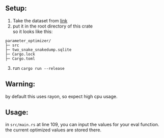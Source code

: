 ## Setup:  
1. Take the dataset from [link](https://discord.com/channels/689979228841836632/692200535348215839/992829495834857522)  
2. put it in the root directory of this crate  
so it looks like this:  
```
parameter_optimizer/
├─ src
├─ two_snake_snakedump.sqlite
├─ Cargo.lock
├─ Cargo.toml
```
3. run `cargo run --release`  
## Warning:  
by default this uses rayon, so expect high cpu usage.  
  
## Usage:  
in `src/main.rs` at line 109, you can input the values for your eval function. the current optimized values are stored there.  
